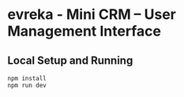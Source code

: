 # evreka - Mini CRM – User Management Interface

## Local Setup and Running

```console
npm install
npm run dev
```